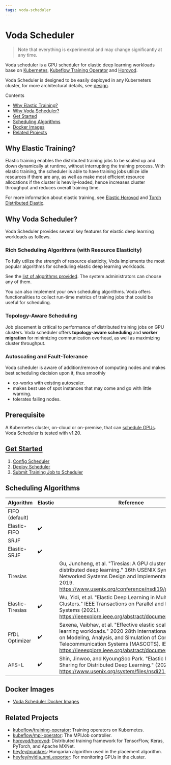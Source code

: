 ```yaml
---
tags: voda-scheduler
---
```


# Voda Scheduler

> Note that everything is experimental and may change significantly at any time.

Voda scheduler is a GPU scheduler for elastic deep learning workloads base on [Kubernetes](https://github.com/kubernetes/kubernetes), [Kubeflow Training Operator](https://github.com/kubeflow/training-operator) and [Horovod](https://github.com/horovod/horovod).


Voda Scheduler is designed to be easily deployed in any Kuberneters cluster, for more architectural  details, see [design](https://github.com/heyfey/vodascheduler/blob/main/design/voda-design.md).

Contents
- [Why Elastic Training?](#Why-Elastic-Training?)
- [Why Voda Scheduler?](#Why-Voda-Scheduler?)
- [Get Started](#Get-Started)
- [Scheduling Algorithms](#Scheduling-Algorithms)
- [Docker Images](#Docker-Images)
- [Related Projects](#Related-Projects)

## Why Elastic Training?

Elastic training enables the distributed training jobs to be scaled up and down dynamically at runtime, without interrupting the training process. With elastic training, the scheduler is able to have training jobs utilize idle resources if there are any, as well as make most efficient resource allocations if the cluster is heavily-loaded, hence increases cluster throughput and reduces overall training time.

For more information about elastic training, see [Elastic Horovod](https://horovod.readthedocs.io/en/stable/elastic_include.html) and [Torch Distributed Elastic](https://pytorch.org/docs/stable/distributed.elastic.html).

## Why Voda Scheduler?

Voda Scheduler provides several key features for elastic deep learning workloads as follows.

### Rich Scheduling Algorithms (with Resource Elasticity)

To fully utilize the strength of resource elasticity, Voda implements the most popular algorithms for scheduling elastic deep learning workloads.

See the [list of algorithms provided](#Scheduling-Algorithms). The system administrators can choose any of them.

You can also implement your own scheduling algorithms. Voda offers functionalities to collect run-time metrics of training jobs that could be useful for scheduling.

### Topology-Aware Scheduling

Job placement is critical to performance of  distributed training jobs on GPU clusters. Voda scheduler offers **topology-aware scheduling** and **worker migration** for minimizing communication overhead, as well as maximizing cluster throughput.

### Autoscaling and Fault-Tolerance

Voda scheduler is aware of addition/remove of computing nodes and makes best scheduling decision upon it, thus smoothly
- co-works with existing autoscaler.
- makes best use of spot instances that may come and go with little warning.
- tolerates failing nodes.


## Prerequisite

A Kubernetes cluster, on-cloud or on-premise, that can [schedule GPUs](https://kubernetes.io/docs/tasks/manage-gpus/scheduling-gpus/). Voda Scheduler is tested with v1.20.

## [Get Started](https://github.com/heyfey/vodascheduler/blob/main/doc/get-started.md)

1. [Config Scheduler](https://github.com/heyfey/vodascheduler/blob/main/doc/get-started.md#Config-Scheduler)
2. [Deploy Scheduler](https://github.com/heyfey/vodascheduler/blob/main/doc/get-started.md#Deploy-Scheduler)
3. [Submit Training Job to Scheduler](https://github.com/heyfey/vodascheduler/blob/main/doc/get-started.md#Submit-Training-Job-to-Scheduler)



## Scheduling Algorithms


| Algorithm | Elastic | Reference |
| -------- | -------- | -------- |
| FIFO (default)   |     |      |
| Elastic-FIFO     | :heavy_check_mark:    |      |
| SRJF             |     |      |
| Elastic-SRJF     | :heavy_check_mark:    |      |
| Tiresias         |     | Gu, Juncheng, et al. "Tiresias: A GPU cluster manager for distributed deep learning." 16th USENIX Symposium on Networked Systems Design and Implementation (NSDI 19). 2019. https://www.usenix.org/conference/nsdi19/presentation/gu     |
| Elastic-Tiresias | :heavy_check_mark:    | Wu, Yidi, et al. "Elastic Deep Learning in Multi-Tenant GPU Clusters." IEEE Transactions on Parallel and Distributed Systems (2021). https://ieeexplore.ieee.org/abstract/document/9373916     |
| FfDL Optimizer   | :heavy_check_mark:    | Saxena, Vaibhav, et al. "Effective elastic scaling of deep learning workloads." 2020 28th International Symposium on Modeling, Analysis, and Simulation of Computer and Telecommunication Systems (MASCOTS). IEEE, 2020. https://ieeexplore.ieee.org/abstract/document/9285954     |
| AFS-L            | :heavy_check_mark:    | Shin, Jinwoo, and KyoungSoo Park. "Elastic Resource Sharing for Distributed Deep Learning." (2021) https://www.usenix.org/system/files/nsdi21-hwang.pdf     |


## Docker Images

- [Voda Scheduler Docker Images](https://github.com/heyfey/vodascheduler/tree/main/docker)

## Related Projects

- [kubeflow/training-operator](https://github.com/kubeflow/training-operator): Training operators on Kubernetes.
- [kubeflow/mpi-operator](https://github.com/kubeflow/mpi-operator): The MPIJob controller.
- [horovod/horovod](https://github.com/horovod/horovod): Distributed training framework for TensorFlow, Keras, PyTorch, and Apache MXNet.
- [heyfey/munkres](https://github.com/heyfey/munkres): Hungarian algorithm used in the placement algorithm.
- [heyfey/nvidia_smi_exporter](https://github.com/heyfey/nvidia_smi_exporter): For monitoring GPUs in the cluster. 
